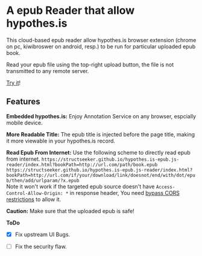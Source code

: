 # A epub Reader that allow hypothes.is

This cloud-based epub reader allow hypothes.is browser extension (chrome on pc, kiwibroswer on android, resp.) to be run for particular uploaded epub book.

Read your epub file using the top-right upload button, the file is not transmitted to any remote server.

[Try it](https://structseeker.github.io/hypothes.is-epubjs-reader/)!



## Features

**Embedded hypothes.is:** Enjoy Annotation Service on any browser, espcially mobile device.  

**More Readable Title:** The epub title is injected before the page title, making it more viewable in your hypothes.is record.   

**Read Epub From Internet:** Use the following scheme to directly read epub from internet.
    `https://structseeker.github.io/hypothes.is-epub.js-reader/index.html?bookPath=http://url.com/path/book.epub`  
    `https://structseeker.github.io/hypothes.is-epub.js-reader/index.html?bookPath=http://url.com/if/your/download/link/doesnot/end/with/dot/epub/then/add/urlparam/?x.epub`  
Note it won't work if the targeted epub source doesn't have `Access-Control-Allow-Origin: *` in response header, You need [bypass CORS restrictions](https://chromewebstore.google.com/search/cors) to allow it.


**Caution:**  Make sure that the uploaded epub is safe!

**ToDo**  
 - [x] Fix upstream UI Bugs.   
 - [ ] Fix the security flaw.


